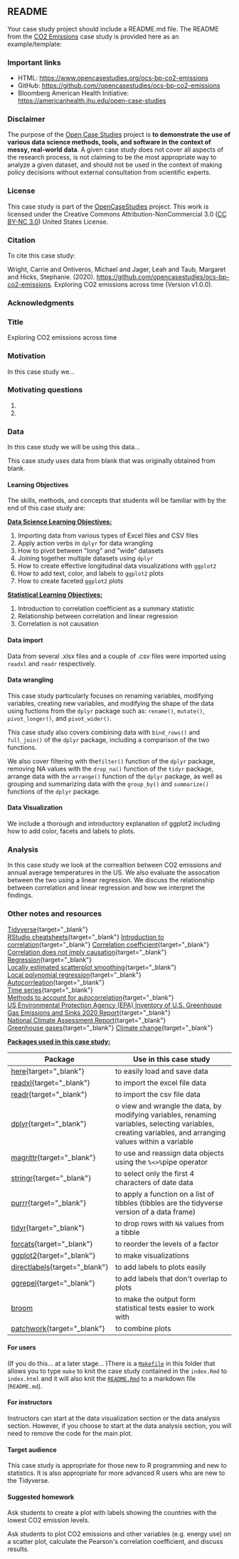 ## README

Your case study project should include a README.md file. The README from the [CO2 Emissions](https://www.opencasestudies.org/ocs-bp-co2-emissions) case study is provided here as an example/template:  

### Important links 

- HTML: https://www.opencasestudies.org/ocs-bp-co2-emissions
- GitHub: https://github.com//opencasestudies/ocs-bp-co2-emissions
- Bloomberg American Health Initiative: https://americanhealth.jhu.edu/open-case-studies

### Disclaimer 

The purpose of the [Open Case
Studies](https://opencasestudies.github.io) project is **to demonstrate
the use of various data science methods, tools, and software in the
context of messy, real-world data**. A given case study does not cover
all aspects of the research process, is not claiming to be the most
appropriate way to analyze a given dataset, and should not be used in
the context of making policy decisions without external consultation
from scientific experts.

### License 

This case study is part of the [OpenCaseStudies](https://opencasestudies.github.io) project. 
This work is licensed under the Creative Commons Attribution-NonCommercial 3.0 ([CC BY-NC 3.0](https://creativecommons.org/licenses/by-nc/3.0/us/)) United States License.

### Citation 

To cite this case study:

Wright, Carrie and Ontiveros, Michael and Jager, Leah and Taub, Margaret and Hicks, Stephanie. (2020). https://github.com/opencasestudies/ocs-bp-co2-emissions. Exploring CO2 emissions across time (Version v1.0.0).

### Acknowledgments
### Title 

Exploring CO2 emissions across time

### Motivation 

In this case study we... 

### Motivating questions

1. 
2.

### Data

In this case study we will be using this data...

This case study uses data from blank that was originally obtained from blank.

#### Learning Objectives

The skills, methods, and concepts that students will be familiar with by the end of this case study are:

<u>**Data Science Learning Objectives:**</u>  

1. Importing data from various types of Excel files and CSV files
2. Apply action verbs in `dplyr` for data wrangling
3. How to pivot between "long" and "wide" datasets
4. Joining together multiple datasets using `dplyr`
5. How to create effective longitudinal data visualizations with `ggplot2`
6. How to add text, color, and labels to `ggplot2` plots
7. How to create faceted `ggplot2` plots

<u>**Statistical Learning Objectives:**</u>  

1. Introduction to correlation coefficient as a summary statistic
2. Relationship between correlation and linear regression
3. Correlation is not causation


#### Data import 

Data from several .xlsx files and a couple of .csv files were imported using `readxl` and `readr` respectively.

#### Data wrangling 

This case study particularly focuses on renaming variables, modifying variables, creating new variables, and modifying the shape of the data using fuctions from the `dplyr` package such as: `rename()`, `mutate()`, `pivot_longer()`, and `pivot_wider()`. 

This case study also covers combining data with `bind_rows()` and `full_join()` of the `dplyr` package, including a comparison of the two functions.

We also cover filtering with the`filter()` function of the `dplyr` package, removing NA values with the `drop_na()` function of the `tidyr` package, arrange data with the `arrange()` function of the `dplyr` package,  as well as grouping and summarizing data with the `group_by()` and `summarize()` functions of the `dplyr` package. 


#### Data Visualization

We include a thorough and introductory explanation of ggplot2 including how to add color, facets and labels to plots.

### Analysis 

In this case study we look at the correaltion between CO2 emissions and annual average temperatures in the US. We also evaluate the assocation between the two using a linear regression. We discuss the relationship between correlation and linear regression and how we interpret the findings.


### Other notes and resources

[Tidyverse](https://www.tidyverse.org/){target="_blank"}  
[RStudio cheatsheets](https://rstudio.com/resources/cheatsheets/){target="_blank"}
[Introduction to correlation](https://www.mathsisfun.com/data/correlation.html){target="_blank"}
[Correlation coefficient](https://rafalab.github.io/dsbook/regression.html#corr-coefl){target="_blank"}   
[Correlation does not imply causation](https://dfrieds.com/math/correlation-does-not-imply-causation.html){target="_blank"}  
[Regression](https://rafalab.github.io/dsbook/regression.html){target="_blank"}  
[Locally estimated scatterplot smoothing](https://en.wikipedia.org/wiki/Local_regression){target="_blank"}  
[Local polynomial regression](https://en.wikipedia.org/wiki/Local_regression){target="_blank"}  
[Autocorrleation](https://en.wikipedia.org/wiki/Autocorrelation){target="_blank"}  
[Time series](https://en.wikipedia.org/wiki/Time_series){target="_blank"}   
[Methods to account for autocorrelation](https://online.stat.psu.edu/stat462/node/188/){target="_blank"}  
[US Environmental Protection Agency (EPA) Inventory of U.S. Greenhouse Gas Emissions and Sinks 2020 Report](https://www.epa.gov/sites/production/files/2020-04/documents/us-ghg-inventory-2020-main-text.pdf){target="_blank"}   
[National Climate Assessment Report](https://data.globalchange.gov/report/nca3-overview){target="_blank"}    
[Greenhouse gases](https://www.epa.gov/report-environment/greenhouse-gases){target="_blank"} 
[Climate change](https://world101.cfr.org/global-era-issues/climate-change/climate-change-adaptations){target="_blank"}

<u>**Packages used in this case study:** </u>

 Package   | Use in this case study                                                                        
---------- |-------------
[here](https://github.com/jennybc/here_here){target="_blank"}       | to easily load and save data
[readxl](https://readxl.tidyverse.org/){target="_blank"}  | to import the excel file data
[readr](https://readr.tidyverse.org/){target="_blank"}  | to import the csv file data
[dplyr](https://dplyr.tidyverse.org/){target="_blank"}  |  o view and wrangle the data, by modifying variables, renaming variables, selecting variables, creating variables, and arranging values within a variable   
[magrittr](https://cran.r-project.org/web/packages/magrittr/vignettes/magrittr.html){target="_blank"}  |  to use and reassign data objects using the `%<>%`pipe operator
[stringr](https://stringr.tidyverse.org/){target="_blank"}  | to select only the first 4 characters of date data
[purrr](https://purrr.tidyverse.org/){target="_blank"}  | to apply a function on a list of tibbles (tibbles are the tidyverse version of a data frame)  
[tidyr](https://tidyr.tidyverse.org/){target="_blank"}  | to drop rows with `NA` values from a tibble
[forcats](https://forcats.tidyverse.org/){target="_blank"}  | to reorder the levels of a factor
[ggplot2](https://ggplot2.tidyverse.org/){target="_blank"} | to make visualizations
[directlabels](http://directlabels.r-forge.r-project.org/docs/index.html){target="_blank"} | to add labels to plots easily
[ggrepel](https://cran.r-project.org/web/packages/ggrepel/vignettes/ggrepel.html){target="_blank"} | to add labels that don't overlap to plots
[broom](https://www.tidyverse.org/blog/2018/07/broom-0-5-0/) | to make the output form statistical tests easier to work with
[patchwork](https://github.com/thomasp85/patchwork){target="_blank"}  | to combine plots


#### For users 

(If you do this... at a later stage... )There is a [`Makefile`](Makefile) in this folder that allows you to type `make` to knit the case study contained in the `index.Rmd` to `index.html` and it will also knit the [`README.Rmd`](README.Rmd) to a markdown file (`README.md`). 

#### For instructors

Instructors can start at the data visualization section or the data analysis section. However, if you choose to start at the data analysis section, you will need to remove the code for the main plot.

#### Target audience 

This case study is appropriate for those new to R programming and new to statistics. It is also appropriate for more advanced R users who are new to the Tidyverse.

#### Suggested homework

Ask students to create a plot with labels showing the countries with the lowest CO2 emission levels.

Ask students to plot CO2 emissions and other variables (e.g. energy use) on a scatter plot, calculate the Pearson's correlation coefficient, and discuss results. 


